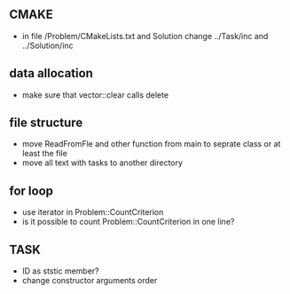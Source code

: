 ## CMAKE
- in file /Problem/CMakeLists.txt and Solution change ../Task/inc and ../Solution/inc

## data allocation
- make sure that vector::clear calls delete

## file structure
- move ReadFromFle and other function from main to seprate class or at least the file
- move all text with tasks to another directory

## for loop
- use iterator in Problem::CountCriterion
- is it possible to count Problem::CountCriterion in one line?

## TASK
- ID as ststic member?
- change constructor arguments order